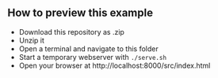 ## How to preview this example

- Download this repository as .zip
- Unzip it
- Open a terminal and navigate to this folder
- Start a temporary webserver with `./serve.sh`
- Open your browser at http://localhost:8000/src/index.html


